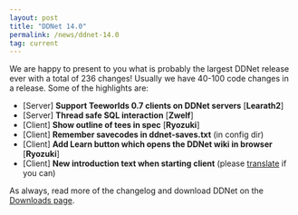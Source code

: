 ```yaml
---
layout: post
title: "DDNet 14.0"
permalink: /news/ddnet-14.0
tag: current
---
```


We are happy to present to you what is probably the largest DDNet release ever with a total of 236 changes! Usually we have 40-100 code changes in a release. Some of the highlights are:

<ul>
  <li>[Server] <b>Support Teeworlds 0.7 clients on DDNet servers</b> [<strong>Learath2</strong>]</li>
  <li>[Server] <b>Thread safe SQL interaction</b> [<strong>Zwelf</strong>]</li>
  <li>[Client] <b>Show outline of tees in spec</b> [<strong>Ryozuki</strong>]</li>
  <li>[Client] <b>Remember savecodes in ddnet-saves.txt</b> (in config dir)</li>
  <li>[Client] <b>Add Learn button which opens the DDNet wiki in browser</b> [<strong>Ryozuki</strong>]</li>
  <li>[Client] <b>New introduction text when starting client</b> (please <a href="https://github.com/ddnet/ddnet/tree/master/data/languages">translate</a> if you can)</li>
</ul>

As always, read more of the changelog and download DDNet on the [Downloads page](/downloads/).
